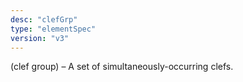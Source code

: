 ```yaml
---
desc: "clefGrp"
type: "elementSpec"
version: "v3"
---
```


(clef group) – A set of simultaneously-occurring clefs.